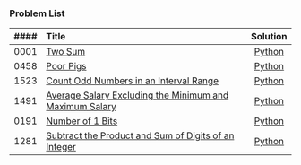 ### Problem List

| #### | Title | Solution |
| :---: | :--- | :---: |
| 0001 | [Two Sum](https://leetcode.com/problems/two-sum/) | [Python](0001.py) |
| 0458 | [Poor Pigs](https://leetcode.com/problems/poor-pigs/) | [Python](0458.py) |
| 1523 | [Count Odd Numbers in an Interval Range](https://leetcode.com/problems/count-odd-numbers-in-an-interval-range/) | [Python](1523.py) |
| 1491 | [Average Salary Excluding the Minimum and Maximum Salary](https://leetcode.com/problems/average-salary-excluding-the-minimum-and-maximum-salary/) | [Python](1491.py) |
| 0191 | [Number of 1 Bits](https://leetcode.com/problems/number-of-1-bits/) | [Python](0191.py) |
| 1281 | [Subtract the Product and Sum of Digits of an Integer](https://leetcode.com/problems/subtract-the-product-and-sum-of-digits-of-an-integer/) | [Python](1281.py) |
